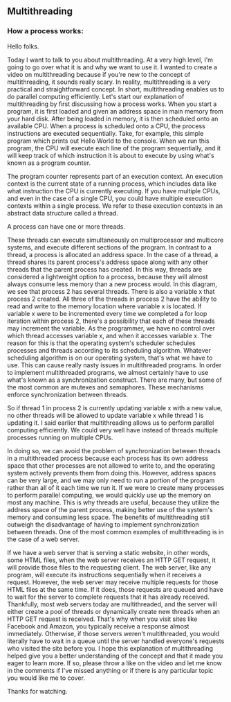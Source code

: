 ## Multithreading

### How a process works:
Hello folks.

Today I want to talk to you about multithreading. At a very high level, I'm going to go over what it is and why we want to use it. I wanted to create a video on multithreading because if you're new to the concept of multithreading, it sounds really scary. In reality, multithreading is a very practical and straightforward concept. In short, multithreading enables us to do parallel computing efficiently. Let's start our explanation of multithreading by first discussing how a process works. When you start a program, it is first loaded and given an address space in main memory from your hard disk. After being loaded in memory, it is then scheduled onto an available CPU. When a process is scheduled onto a CPU, the process instructions are executed sequentially. Take, for example, this simple program which prints out Hello World to the console. When we run this program, the CPU will execute each line of the program sequentially, and it will keep track of which instruction it is about to execute by using what's known as a program counter.

The program counter represents part of an execution context. An execution context is the current state of a running process, which includes data like what instruction the CPU is currently executing. If you have multiple CPUs, and even in the case of a single CPU, you could have multiple execution contexts within a single process. We refer to these execution contexts in an abstract data structure called a thread.

A process can have one or more threads.

These threads can execute simultaneously on multiprocessor and multicore systems, and execute different sections of the program. In contrast to a thread, a process is allocated an address space. In the case of a thread, a thread shares its parent process's address space along with any other threads that the parent process has created. In this way, threads are considered a lightweight option to a process, because they will almost always consume less memory than a new process would. In this diagram, we see that process 2 has several threads. There is also a variable x that process 2 created. All three of the threads in process 2 have the ability to read and write to the memory location where variable x is located. If variable x were to be incremented every time we completed a for loop iteration within process 2, there's a possibility that each of these threads may increment the variable. As the programmer, we have no control over which thread accesses variable x, and when it accesses variable x. The reason for this is that the operating system's scheduler schedules processes and threads according to its scheduling algorithm. Whatever scheduling algorithm is on our operating system, that's what we have to use. This can cause really nasty issues in multithreaded programs. In order to implement multithreaded programs, we almost certainly have to use what's known as a synchronization construct. There are many, but some of the most common are mutexes and semaphores. These mechanisms enforce synchronization between threads.

So if thread 1 in process 2 is currently updating variable x with a new value, no other threads will be allowed to update variable x while thread 1 is updating it. I said earlier that multithreading allows us to perform parallel computing efficiently. We could very well have instead of threads multiple processes running on multiple CPUs.

In doing so, we can avoid the problem of synchronization between threads in a multithreaded process because each process has its own address space that other processes are not allowed to write to, and the operating system actively prevents them from doing this. However, address spaces can be very large, and we may only need to run a portion of the program rather than all of it each time we run it. If we were to create many processes to perform parallel computing, we would quickly use up the memory on most any machine. This is why threads are useful, because they utilize the address space of the parent process, making better use of the system's memory and consuming less space. The benefits of multithreading still outweigh the disadvantage of having to implement synchronization between threads. One of the most common examples of multithreading is in the case of a web server.

If we have a web server that is serving a static website, in other words, some HTML files, when the web server receives an HTTP GET request, it will provide those files to the requesting client. The web server, like any program, will execute its instructions sequentially when it receives a request. However, the web server may receive multiple requests for those HTML files at the same time. If it does, those requests are queued and have to wait for the server to complete requests that it has already received. Thankfully, most web servers today are multithreaded, and the server will either create a pool of threads or dynamically create new threads when an HTTP GET request is received. That's why when you visit sites like Facebook and Amazon, you typically receive a response almost immediately. Otherwise, if those servers weren't multithreaded, you would literally have to wait in a queue until the server handled everyone's requests who visited the site before you. I hope this explanation of multithreading helped give you a better understanding of the concept and that it made you eager to learn more. If so, please throw a like on the video and let me know in the comments if I've missed anything or if there is any particular topic you would like me to cover.

Thanks for watching.

